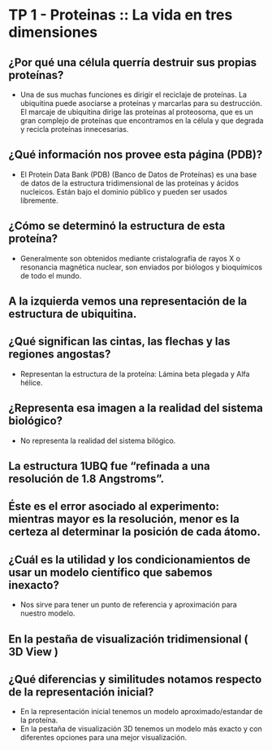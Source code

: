 # TP 1 - Proteinas :: La vida en tres dimensiones

## ¿Por qué una célula querría destruir sus propias proteínas?
- Una de sus muchas funciones es dirigir el reciclaje de proteínas. La ubiquitina puede asociarse a proteínas y marcarlas para su destrucción.
    El marcaje de ubiquitina dirige las proteínas al proteosoma, que es un gran complejo de proteínas que encontramos en la célula y que degrada y recicla proteínas innecesarias.
    
## ¿Qué información nos provee esta página (PDB)?
- El Protein Data Bank (PDB) (Banco de Datos de Proteínas) es una base de datos de la estructura tridimensional de las proteínas y 
  ácidos nucleicos. Están bajo el dominio público y pueden ser usados libremente.
  
## ¿Cómo se determinó la estructura de esta proteína?
- Generalmente son obtenidos mediante cristalografía de rayos X o resonancia magnética nuclear, son 
  enviados por biólogos y bioquímicos de todo el mundo.

## A la izquierda vemos una representación de la estructura de ubiquitina.
## ¿Qué significan las cintas, las flechas y las regiones angostas?
- Representan la estructura de la proteína: Lámina beta plegada y Alfa hélice.

## ¿Representa esa imagen a la realidad del sistema biológico?
- No representa la realidad del sistema bilógico.

## La estructura 1UBQ fue “refinada a una resolución de 1.8 Angstroms”.
## Éste es el error asociado al experimento: mientras mayor es la resolución, menor es la certeza al determinar la posición de cada átomo.
## ¿Cuál es la utilidad y los condicionamientos de usar un modelo científico que sabemos inexacto?
- Nos sirve para tener un punto de referencia y aproximación para nuestro modelo.

## En la pestaña de visualización tridimensional ( 3D View )
## ¿Qué diferencias y similitudes notamos respecto de la representación inicial?
- En la representación inicial tenemos un modelo aproximado/estandar de la proteína.
- En la pestaña de visualización 3D tenemos un modelo más exacto y con diferentes opciones para una mejor visualización.

